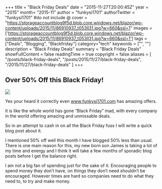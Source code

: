 +++
title = "Black Friday Deals"
date = "2015-11-27T20:00:45Z"
year = "2015"
month= "2015-11"
author = "funkysi1701"
authorTwitter = "funkysi1701" #do not include @
cover = "https://storageaccountblog9f5d.blob.core.windows.net/blazor/wp-content/uploads/2015/11/86910937_t053ll31.jpg?w=660&ssl=1"
images = ['https://storageaccountblog9f5d.blob.core.windows.net/blazor/wp-content/uploads/2015/11/86910937_t053ll31.jpg?w=660&ssl=1']
tags = ["Deals", "Blogging", "Blackfriday"]
category="tech"
keywords = ["", ""]
description =  "Black Friday Deals"
summary = "Black Friday Deals"
showFullContent = false
readingTime = true
copyright = false
aliases = [
    "/posts/black-friday-deals",
    "/posts/2015/11/27/black-friday-deals",
    "/2015/11/27/black-friday-deals"
]
+++
## Over 50% Off this Black Friday!

![](https://storageaccountblog9f5d.blob.core.windows.net/blazor/wp-content/uploads/2015/11/86910937_t053ll31.jpg?w=660&ssl=1)

Yes your heard it correctly even www.funkysi1701.com has amazing offers.

It is like the whole world has gone “Black Friday” mad, with every company in the world offering amazing and unmissable deals.

So in an attempt to cash in on all the Black Friday fuss I will write a quick blog post about it.

I mentioned 50% off well this month I have blogged 50% less than usual. There is one main reason for this, my new born son James is taking a lot of my time and energy and I think it will take a few months of sporadic blog posts before I get the balance right.

I am not a big fan of spending just for the sake of it. Encouraging people to spend money they don’t have, on things they don’t need shouldn’t be encouraged. However times are hard so companies need to do what they need to, to try and make money.